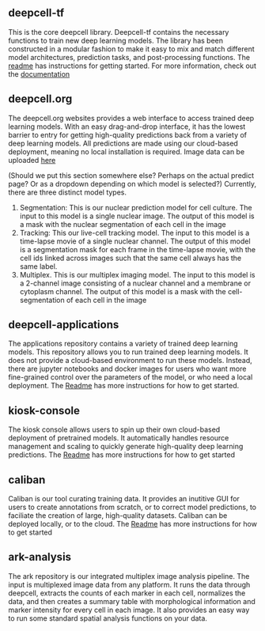 ## deepcell-tf
This is the core deepcell library. Deepcell-tf contains the necessary functions to train new deep learning models. The library has been constructed in a modular
fashion to make it easy to mix and match different model architectures, prediction tasks, and post-processing functions. The [readme](https://github.com/vanvalenlab/deepcell-tf/blob/master/README.md)
has instructions for getting started. For more information, check out the [documentation](https://deepcell.readthedocs.io/en/master/)

## deepcell.org
The deepcell.org websites provides a web interface to access trained deep learning models. With an easy drag-and-drop interface, it has the lowest barrier to entry
for getting high-quality predictions back from a variety of deep learning models. All predictions are made using our cloud-based deployment, meaning no local
installation is required. Image data can be uploaded [here](https://deepcell.org/predict)

(Should we put this section somewhere else? Perhaps on the actual predict page? Or as a dropdown depending on which model is selected?)
Currently, there are three distinct model types. 
1. Segmentation: This is our nuclear prediction model for cell culture. The input to this model is a single nuclear image. The output of this model 
is a mask with the nuclear segmentation of each cell in the image
2. Tracking: This our live-cell tracking model. The input to this model is a time-lapse movie of a single nuclear channel. The output of this model
is a segmentation mask for each frame in the time-lapse movie, with the cell ids linked across images such that the same cell always has the same label.
3. Multiplex. This is our multiplex imaging model. The input to this model is a 2-channel image consisting of a nuclear channel and a membrane 
or cytoplasm channel. The output of this model is a mask with the cell-segmentation of each cell in the image

## deepcell-applications
The applications repository contains a variety of trained deep learning models. This repository allows you to run trained deep learning models. It does
not provide a cloud-based environment to run these models. Instead, there are jupyter notebooks and docker images for users who want more fine-grained control
over the parameters of the model, or who need a local deployment. The [Readme](https://github.com/vanvalenlab/deepcell-applications/blob/master/README.md)
has more instructions for how to get started.

## kiosk-console
The kiosk console allows users to spin up their own cloud-based deployment of pretrained models. It automatically handles resource management and scaling to 
quickly generate high-quality deep learning predictions. The [Readme](https://github.com/vanvalenlab/kiosk-console/blob/master/README.md) has more instructions
for how to get started

## caliban
Caliban is our tool curating training data. It provides an inutitive GUI for users to create annotations from scratch, or to correct model predictions, 
to faciliate the creation of large, high-quality datasets. Caliban can be deployed locally, or to the cloud. The [Readme](https://github.com/vanvalenlab/caliban/blob/master/README.md)
has more instructions for how to get started

## ark-analysis
The ark repository is our integrated multiplex image analysis pipeline. The input is multiplexed image data from any platform. It runs the data through deepcell, extracts the counts of each marker in each cell, normalizes the data, and then creates a summary table with morphological information and marker intensity for every cell in each image. It also provides an easy way to run some standard spatial analysis functions on your data. 
